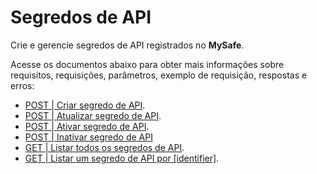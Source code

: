 # Segredos de API

Crie e gerencie segredos de API registrados no **MySafe**.


Acesse os documentos abaixo para obter mais informações sobre requisitos, requisições, parâmetros, exemplo de requisição, respostas e erros:

* [POST | Criar segredo de API](/v4/docs/pt/api-post-create-api-secret).
* [POST | Atualizar segredo de API](/v4/docs/pt/api-post-update-api-secret).
* [POST | Ativar segredo de API](/v4/docs/pt/api-post-enable-api-secret).
* [POST | Inativar segredo de API](/v4/docs/pt/api-post-disable-api-secret)
* [GET | Listar todos os segredos de API](/v4/docs/pt/api-get-list-all-api-secrets).
* [GET | Listar um segredo de API por [identifier]](/v4/docs/pt/api-get-list-an-api-secret).
